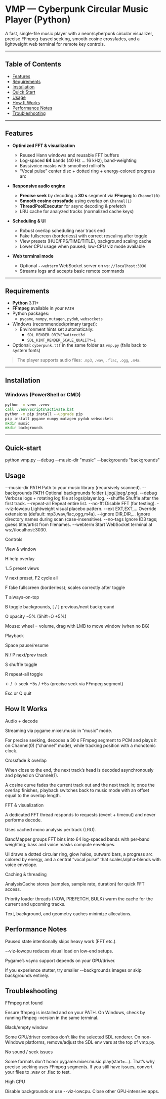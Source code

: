 # VMP — Cyberpunk Circular Music Player (Python)

A fast, single-file music player with a neon/cyberpunk circular visualizer, precise FFmpeg-based seeking, smooth cosine crossfades, and a lightweight web terminal for remote key controls.

---

## Table of Contents

- [Features](#features)
- [Requirements](#requirements)
- [Installation](#installation)
- [Quick Start](#quick-start)
- [Usage](#usage)
- [How It Works](#how-it-works)
- [Performance Notes](#performance-notes)
- [Troubleshooting](#troubleshooting)


---

## Features

- **Optimized FFT & visualization**
  - Reused Hann windows and reusable FFT buffers
  - Log-spaced **64** bands (40 Hz … 16 kHz), band-weighting
  - Bass/voice masks with smoothed roll-offs
  - “Vocal pulse” center disc + dotted ring + energy-colored progress arc

- **Responsive audio engine**
  - **Precise seek** by decoding a **30 s** segment via **FFmpeg** to `Channel(0)`
  - **Smooth cosine crossfade** using overlap on `Channel(1)`
  - **ThreadPoolExecutor** for async decoding & prefetch
  - LRU cache for analyzed tracks (normalized cache keys)

- **Scheduling & UI**
  - Robust overlap scheduling near track end
  - Fake fullscreen (borderless) with correct rescaling after toggle
  - View presets (HUD/FPS/TIME/TITLE), background scaling cache
  - Lower CPU usage when paused; low-CPU viz mode available

- **Web terminal mode**
  - Optional `--webterm` WebSocket server on `ws://localhost:3030`
  - Streams logs and accepts basic remote commands

---

## Requirements

- **Python** 3.11+
- **FFmpeg** available in your `PATH`
- Python packages:
  - `pygame`, `numpy`, `mutagen`, `pydub`, `websockets`
- Windows (recommended/primary target):
  - Environment hints set automatically:
    - `SDL_RENDER_DRIVER=direct3d`
    - `SDL_HINT_RENDER_SCALE_QUALITY=1`
- Optional: `cyberpunk.ttf` in the same folder as `vmp.py` (falls back to system fonts)

> The player supports audio files: `.mp3`, `.wav`, `.flac`, `.ogg`, `.m4a`.

---

## Installation

### Windows (PowerShell or CMD)

```bat
python -m venv .venv
call .venv\Scripts\activate.bat
python -m pip install --upgrade pip
pip install pygame numpy mutagen pydub websockets
mkdir music
mkdir backgrounds
```
---

## Quick-start

python vmp.py --debug --music-dir "music" --backgrounds "backgrounds"

## Usage

--music-dir PATH        Path to your music library (recursively scanned).
--backgrounds PATH      Optional backgrounds folder (.jpg/.jpeg/.png).
--debug                 Verbose logs + rotating log file at logs/player.log.
--shuffle               Shuffle after the first track.
--repeat-all            Repeat entire list.
--no-fft                Disable FFT (for testing).
--viz-lowcpu            Lightweight visual placebo pattern.
--ext EXT,EXT,...       Override extensions (default: mp3,wav,flac,ogg,m4a).
--ignore DIR,DIR,...    Ignore directory names during scan (case-insensitive).
--no-tags               Ignore ID3 tags; guess title/artist from filenames.
--webterm               Start WebSocket terminal at ws://localhost:3030.

Controls

View & window

H help overlay

1..5 preset views

V next preset, F2 cycle all

F fake fullscreen (borderless); scales correctly after toggle

T always-on-top

B toggle backgrounds, [ / ] previous/next background

O opacity −5% (Shift+O +5%)

Mouse: wheel = volume, drag with LMB to move window (when no BG)

Playback

Space pause/resume

N / P next/prev track

S shuffle toggle

R repeat-all toggle

← / → seek −5s / +5s (precise seek via FFmpeg segment)

Esc or Q quit

## How It Works

Audio + decode

Streaming via pygame.mixer.music in “music” mode.

For precise seeking, decodes a 30 s FFmpeg segment to PCM and plays it on Channel(0) (“channel” mode), while tracking position with a monotonic clock.

Crossfade & overlap

When close to the end, the next track’s head is decoded asynchronously and played on Channel(1).

A cosine curve fades the current track out and the next track in; once the overlap finishes, playback switches back to music mode with an offset equal to the overlap length.

FFT & visualization

A dedicated FFT thread responds to requests (event + timeout) and never performs decode.

Uses cached mono analysis per track (LRU).

BandMapper groups FFT bins into 64 log-spaced bands with per-band weighting; bass and voice masks compute envelopes.

UI draws a dotted circular ring, glow halos, outward bars, a progress arc colored by energy, and a central “vocal pulse” that scales/alpha-blends with voice envelope.

Caching & threading

AnalysisCache stores (samples, sample rate, duration) for quick FFT access.

Priority loader threads (NOW, PREFETCH, BULK) warm the cache for the current and upcoming tracks.

Text, background, and geometry caches minimize allocations.

## Performance Notes

Paused state intentionally skips heavy work (FFT etc.).

--viz-lowcpu reduces visual load on low-end setups.

Pygame’s vsync support depends on your GPU/driver.

If you experience stutter, try smaller --backgrounds images or skip backgrounds entirely.

## Troubleshooting

FFmpeg not found

Ensure ffmpeg is installed and on your PATH. On Windows, check by running ffmpeg -version in the same terminal.

Black/empty window

Some GPU/driver combos don’t like the selected SDL renderer. On non-Windows platforms, remove/adjust the SDL env vars at the top of vmp.py.

No sound / seek issues

Some formats don’t honor pygame.mixer.music.play(start=...). That’s why precise seeking uses FFmpeg segments. If you still have issues, convert your files to .wav or .flac to test.

High CPU

Disable backgrounds or use --viz-lowcpu. Close other GPU-intensive apps.


